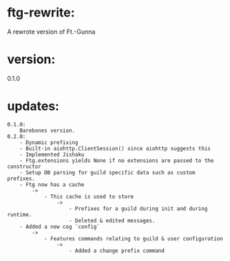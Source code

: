 # ftg-rewrite:
A rewrote version of Ft.-Gunna

# version:
0.1.0

# updates:
    0.1.0:
        Barebones version.
    0.2.0:
        - Dynamic prefixing
        - Built-in aiohttp.ClientSession() since aiohttp suggests this
        - Implemented Jishaku
        - Ftg.extensions yields None if no extensions are passed to the constructor
        - Setup DB parsing for guild specific data such as custom prefixes.
        - Ftg now has a cache
            ->
                - This cache is used to store
                    ->
                        - Prefixes for a guild during init and during runtime.
                        - Deleted & edited messages. 
        - Added a new cog `config`
            ->
                - Features commands relating to guild & user configuration
                    ->
                        - Added a change prefix command